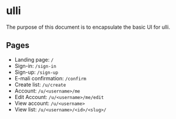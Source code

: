 # ulli

The purpose of this document is to encapsulate the basic UI for ulli.

## Pages

- Landing page: `/`
- Sign-in: `/sign-in`
- Sign-up: `/sign-up`
- E-mali confirmation: `/confirm`
- Create list: `/u/create`
- Account: `/u/<username>/me`
- Edit Account: `/u/<username>/me/edit`
- View account: `/u/<username>`
- View list: `/u/<username>/<id>/<slug>/`

